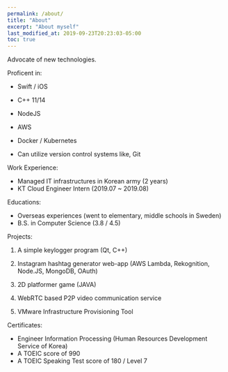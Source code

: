 ```yaml
---
permalink: /about/
title: "About"
excerpt: "About myself"
last_modified_at: 2019-09-23T20:23:03-05:00
toc: true
---
```


Advocate of new technologies.

Proficent in:

- Swift / iOS
- C++ 11/14
- NodeJS

- AWS
- Docker / Kubernetes
- Can utilize version control systems like, Git

Work Experience:

- Managed IT infrastructures in Korean army (2 years)
- KT Cloud Engineer Intern (2019.07 ~ 2019.08)

Educations:

- Overseas experiences (went to elementary, middle schools in Sweden)
- B.S. in Computer Science (3.8 / 4.5)

Projects:

1. A simple keylogger program (Qt, C++)

2. Instagram hashtag generator web-app (AWS Lambda, Rekognition, Node.JS, MongoDB, OAuth)

3. 2D platformer game (JAVA)

4. WebRTC based P2P video communication service

5. VMware Infrastructure Provisioning Tool

Certificates:

- Engineer Information Processing (Human Resources Development Service of Korea)
- A TOEIC score of 990
- A TOEIC Speaking Test score of 180 / Level 7
